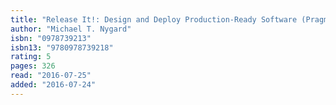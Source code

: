 ```yaml
---
title: "Release It!: Design and Deploy Production-Ready Software (Pragmatic Programmers)"
author: "Michael T. Nygard"
isbn: "0978739213"
isbn13: "9780978739218"
rating: 5
pages: 326
read: "2016-07-25"
added: "2016-07-24"
---
```


